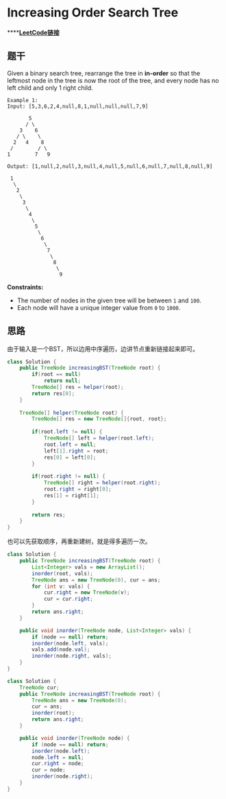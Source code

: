 # Increasing Order Search Tree

\*\*\*\*[**LeetCode链接**](https://leetcode.com/problems/increasing-order-search-tree/)

## 题干

Given a binary search tree, rearrange the tree in **in-order** so that the leftmost node in the tree is now the root of the tree, and every node has no left child and only 1 right child.

```text
Example 1:
Input: [5,3,6,2,4,null,8,1,null,null,null,7,9]

       5
      / \
    3    6
   / \    \
  2   4    8
 /        / \ 
1        7   9

Output: [1,null,2,null,3,null,4,null,5,null,6,null,7,null,8,null,9]

 1
  \
   2
    \
     3
      \
       4
        \
         5
          \
           6
            \
             7
              \
               8
                \
                 9  
```

**Constraints:**

* The number of nodes in the given tree will be between `1` and `100`.
* Each node will have a unique integer value from `0` to `1000`.

## 思路

由于输入是一个BST，所以边用中序遍历，边讲节点重新链接起来即可。

```java
class Solution {
    public TreeNode increasingBST(TreeNode root) {
        if(root == null)
            return null;
        TreeNode[] res = helper(root);
        return res[0];
    }
    
    TreeNode[] helper(TreeNode root) {
        TreeNode[] res = new TreeNode[]{root, root};
        
        if(root.left != null) {
            TreeNode[] left = helper(root.left);
            root.left = null;
            left[1].right = root;
            res[0] = left[0];
        }
        
        if(root.right != null) {
            TreeNode[] right = helper(root.right);
            root.right = right[0];
            res[1] = right[1];
        }
        
        return res;
    }
}
```

也可以先获取顺序，再重新建树，就是得多遍历一次。

```java
class Solution {    
    public TreeNode increasingBST(TreeNode root) {
        List<Integer> vals = new ArrayList();
        inorder(root, vals);
        TreeNode ans = new TreeNode(0), cur = ans;
        for (int v: vals) {
            cur.right = new TreeNode(v);
            cur = cur.right;
        }
        return ans.right;
    }

    public void inorder(TreeNode node, List<Integer> vals) {
        if (node == null) return;
        inorder(node.left, vals);
        vals.add(node.val);
        inorder(node.right, vals);
    }
}
```

```java
class Solution {
    TreeNode cur;
    public TreeNode increasingBST(TreeNode root) {
        TreeNode ans = new TreeNode(0);
        cur = ans;
        inorder(root);
        return ans.right;
    }

    public void inorder(TreeNode node) {
        if (node == null) return;
        inorder(node.left);
        node.left = null;
        cur.right = node;
        cur = node;
        inorder(node.right);
    }
}
```

